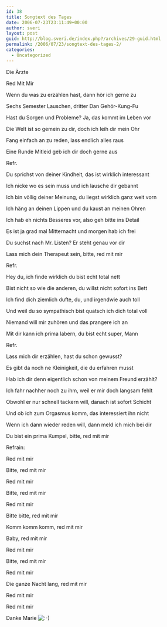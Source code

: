 ```yaml
---
id: 38
title: Songtext des Tages
date: 2006-07-23T23:11:49+00:00
author: sveri
layout: post
guid: http://blog.sveri.de/index.php?/archives/29-guid.html
permalink: /2006/07/23/songtext-des-tages-2/
categories:
  - Uncategorized
---
```

Die Ärzte

Red Mit Mir

Wenn du was zu erzählen hast, dann hör ich gerne zu
  
Sechs Semester Lauschen, dritter Dan Gehör-Kung-Fu
  
Hast du Sorgen und Probleme? Ja, das kommt im Leben vor
  
Die Welt ist so gemein zu dir, doch ich leih dir mein Ohr
  
Fang einfach an zu reden, lass endlich alles raus
  
Eine Runde Mitleid geb ich dir doch gerne aus

Refr. 

Du sprichst von deiner Kindheit, das ist wirklich interessant
  
Ich nicke wo es sein muss und ich lausche dir gebannt
  
Ich bin völlig deiner Meinung, du liegst wirklich ganz weit vorn
  
Ich häng an deinen Lippen und du kaust an meinen Ohren
  
Ich hab eh nichts Besseres vor, also geh bitte ins Detail
  
Es ist ja grad mal Mitternacht und morgen hab ich frei
  
Du suchst nach Mr. Listen? Er steht genau vor dir
  
Lass mich dein Therapeut sein, bitte, red mit mir

Refr.

Hey du, ich finde wirklich du bist echt total nett
  
Bist nicht so wie die anderen, du willst nicht sofort ins Bett
  
Ich find dich ziemlich dufte, du, und irgendwie auch toll
  
Und weil du so sympathisch bist quatsch ich dich total voll
  
Niemand will mir zuhören und das prangere ich an
  
Mit dir kann ich prima labern, du bist echt super, Mann

Refr.

Lass mich dir erzählen, hast du schon gewusst?
  
Es gibt da noch ne Kleinigkeit, die du erfahren musst
  
Hab ich dir denn eigentlich schon von meinem Freund erzählt?
  
Ich fahr nachher noch zu ihm, weil er mir doch langsam fehlt
  
Obwohl er nur schnell tackern will, danach ist sofort Schicht
  
Und ob ich zum Orgasmus komm, das interessiert ihn nicht
  
Wenn ich dann wieder reden will, dann meld ich mich bei dir
  
Du bist ein prima Kumpel, bitte, red mit mir

Refrain:

Red mit mir
  
Bitte, red mit mir
  
Red mit mir
  
Bitte, red mit mir
  
Red mit mir
  
Bitte bitte, red mit mir
  
Komm komm komm, red mit mir
  
Baby, red mit mir
  
Red mit mir
  
Bitte, red mit mir
  
Red mit mir
  
Die ganze Nacht lang, red mit mir
  
Red mit mir
  
Red mit mir

Danke Marie <img src="http://blog.sveri.net/templates/default/img/emoticons/smile.png" alt=":-)" style="display: inline; vertical-align: bottom;" class="emoticon" />